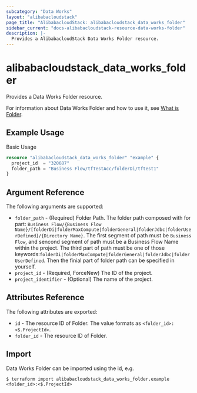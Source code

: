 ```yaml
---
subcategory: "Data Works"
layout: "alibabacloudstack"
page_title: "AlibabacloudStack: alibabacloudstack_data_works_folder"
sidebar_current: "docs-alibabacloudstack-resource-data-works-folder"
description: |-
  Provides a AlibabacloudStack Data Works Folder resource.
---
```


# alibabacloudstack\_data\_works\_folder

Provides a Data Works Folder resource.

For information about Data Works Folder and how to use it, see [What is Folder](https://help.aliyun.com/document_detail/173940.html).

## Example Usage

Basic Usage

```terraform
resource "alibabacloudstack_data_works_folder" "example" {
  project_id  = "320687"
  folder_path = "Business Flow/tfTestAcc/folderDi/tftest1"
}
```

## Argument Reference

The following arguments are supported:

* `folder_path` - (Required) Folder Path. The folder path composed with for part: `Business Flow/{Business Flow Name}/[folderDi|folderMaxCompute|folderGeneral|folderJdbc|folderUserDefined]/{Directory Name}`. The first segment of path must be `Business Flow`, and sencond segment of path must be a Business Flow Name within the project. The third part of path must be one of those keywords:`folderDi|folderMaxCompute|folderGeneral|folderJdbc|folderUserDefined`. Then the finial part of folder path can be specified in yourself.
* `project_id` - (Required, ForceNew) The ID of the project.
* `project_identifier` - (Optional) The name of the project.

## Attributes Reference

The following attributes are exported:

* `id` - The resource ID of Folder. The value formats as `<folder_id>:<$.ProjectId>`.
* `folder_id` - The resource ID of Folder.

## Import

Data Works Folder can be imported using the id, e.g.

```
$ terraform import alibabacloudstack_data_works_folder.example <folder_id>:<$.ProjectId>
```
